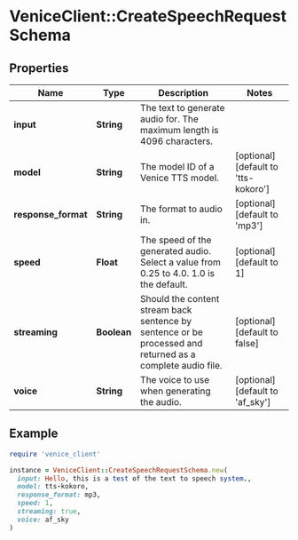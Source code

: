 # VeniceClient::CreateSpeechRequestSchema

## Properties

| Name | Type | Description | Notes |
| ---- | ---- | ----------- | ----- |
| **input** | **String** | The text to generate audio for. The maximum length is 4096 characters. |  |
| **model** | **String** | The model ID of a Venice TTS model. | [optional][default to &#39;tts-kokoro&#39;] |
| **response_format** | **String** | The format to audio in. | [optional][default to &#39;mp3&#39;] |
| **speed** | **Float** | The speed of the generated audio. Select a value from 0.25 to 4.0. 1.0 is the default. | [optional][default to 1] |
| **streaming** | **Boolean** | Should the content stream back sentence by sentence or be processed and returned as a complete audio file. | [optional][default to false] |
| **voice** | **String** | The voice to use when generating the audio. | [optional][default to &#39;af_sky&#39;] |

## Example

```ruby
require 'venice_client'

instance = VeniceClient::CreateSpeechRequestSchema.new(
  input: Hello, this is a test of the text to speech system.,
  model: tts-kokoro,
  response_format: mp3,
  speed: 1,
  streaming: true,
  voice: af_sky
)
```

